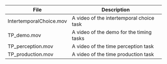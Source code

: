 | File | Description | 
| --- | --- |
| IntertemporalChoice.mov | A video of the intertemporal choice task |
| TP_demo.mov | A video of the demo for the timing tasks|
| TP_perception.mov | A video of the time perception task |
| TP_production.mov | A video of the time production task | 